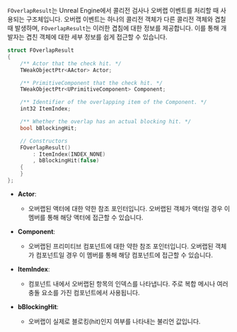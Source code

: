 `FOverlapResult`는 Unreal Engine에서 콜리전 검사나 오버랩 이벤트를 처리할 때 사용되는 구조체입니다. 오버랩 이벤트는 하나의 콜리전 객체가 다른 콜리전 객체와 겹칠 때 발생하며, `FOverlapResult`는 이러한 겹침에 대한 정보를 제공합니다. 이를 통해 개발자는 겹친 객체에 대한 세부 정보를 쉽게 접근할 수 있습니다.

```c++
struct FOverlapResult
{
    /** Actor that the check hit. */
    TWeakObjectPtr<AActor> Actor;

    /** PrimitiveComponent that the check hit. */
    TWeakObjectPtr<UPrimitiveComponent> Component;

    /** Identifier of the overlapping item of the Component. */
    int32 ItemIndex;

    /** Whether the overlap has an actual blocking hit. */
    bool bBlockingHit;

    // Constructors
    FOverlapResult()
        : ItemIndex(INDEX_NONE)
        , bBlockingHit(false)
    {
    }
};

```

- **Actor**:
    
    - 오버랩된 액터에 대한 약한 참조 포인터입니다. 오버랩된 객체가 액터일 경우 이 멤버를 통해 해당 액터에 접근할 수 있습니다.
- **Component**:
    
    - 오버랩된 프리미티브 컴포넌트에 대한 약한 참조 포인터입니다. 오버랩된 객체가 컴포넌트일 경우 이 멤버를 통해 해당 컴포넌트에 접근할 수 있습니다.
- **ItemIndex**:
    
    - 컴포넌트 내에서 오버랩된 항목의 인덱스를 나타냅니다. 주로 복합 메시나 여러 충돌 요소를 가진 컴포넌트에서 사용됩니다.
- **bBlockingHit**:
    
    - 오버랩이 실제로 블로킹(hit)인지 여부를 나타내는 불리언 값입니다.


